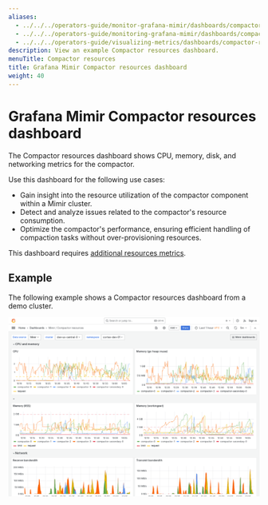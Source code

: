 ```yaml
---
aliases:
  - ../../../operators-guide/monitor-grafana-mimir/dashboards/compactor-resources/
  - ../../../operators-guide/monitoring-grafana-mimir/dashboards/compactor-resources/
  - ../../../operators-guide/visualizing-metrics/dashboards/compactor-resources/
description: View an example Compactor resources dashboard.
menuTitle: Compactor resources
title: Grafana Mimir Compactor resources dashboard
weight: 40
---
```



# Grafana Mimir Compactor resources dashboard

The Compactor resources dashboard shows CPU, memory, disk, and networking metrics for the compactor.

Use this dashboard for the following use cases:

- Gain insight into the resource utilization of the compactor component within a Mimir cluster.
- Detect and analyze issues related to the compactor's resource consumption.
- Optimize the compactor's performance, ensuring efficient handling of compaction tasks without over-provisioning resources.

This dashboard requires [additional resources metrics](../../requirements/#additional-resources-metrics).

## Example

The following example shows a Compactor resources dashboard from a demo cluster.

![Grafana Mimir compactor resources dashboard](mimir-compactor-resources.png)
